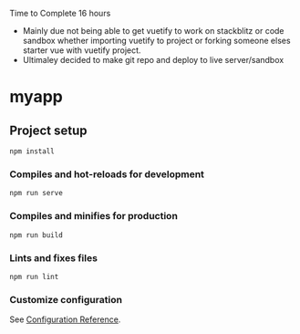Time to Complete 16 hours
- Mainly due not being able to get vuetify to work on stackblitz or code sandbox whether importing vuetify to project or forking someone elses starter vue with vuetify project.
- Ultimaley decided to make git repo and deploy to live server/sandbox

# myapp

## Project setup
```
npm install
```

### Compiles and hot-reloads for development
```
npm run serve
```

### Compiles and minifies for production
```
npm run build
```

### Lints and fixes files
```
npm run lint
```

### Customize configuration
See [Configuration Reference](https://cli.vuejs.org/config/).
